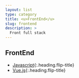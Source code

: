 ```yaml
---
layout: list
type: category
title: <u>FrontEnd</u>
slug: frontend
description: >
  Front full stack
---
```


## FrontEnd
* [Javascript]{:.heading.flip-title}
* [Vue.js]{:.heading.flip-title}

[Javascript]: /javascript/
[Vue.js]: /vue/
